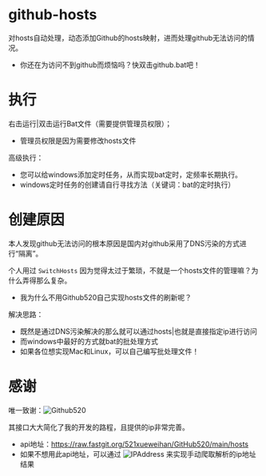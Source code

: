 # github-hosts
对hosts自动处理，动态添加Github的hosts映射，进而处理github无法访问的情况。
+ 你还在为访问不到github而烦恼吗？快双击github.bat吧！

# 执行
右击运行|双击运行Bat文件（需要提供管理员权限）；
+ 管理员权限是因为需要修改hosts文件

高级执行：
+ 您可以给windows添加定时任务，从而实现bat定时，定频率长期执行。
+ windows定时任务的创建请自行寻找方法（关键词：bat的定时执行）

# 创建原因
本人发现github无法访问的根本原因是国内对github采用了DNS污染的方式进行“隔离”。

个人用过 `SwitchHosts` 因为觉得太过于繁琐，不就是一个hosts文件的管理嘛？为什么弄得那么复杂。
+ 我为什么不用Github520自己实现hosts文件的刷新呢？

解决思路：
+ 既然是通过DNS污染解决的那么就可以通过hosts|也就是直接指定ip进行访问
+ 而windows中最好的方式就bat的批处理方式
+ 如果各位想实现Mac和Linux，可以自己编写批处理文件！

# 感谢
唯一致谢：![Github520](https://gitee.com/inChoong/GitHub520)

其接口大大简化了我的开发的路程，且提供的ip非常完善。
+ api地址：https://raw.fastgit.org/521xueweihan/GitHub520/main/hosts
+ 如果不想用此api地址，可以通过 ![IPAddress](https://www.ipaddress.com/) 来实现手动爬取解析的ip地址结果
